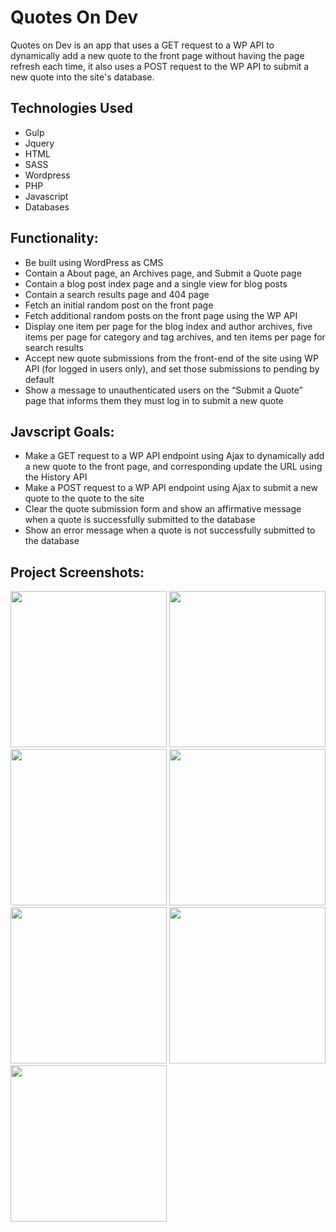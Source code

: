 # Quotes On Dev
Quotes on Dev is an app that uses a GET request to a WP API to dynamically add a new quote to the front page without having the page refresh each time, it also uses a POST request to the WP API to submit a new quote into the site's database.

## Technologies Used
* Gulp
* Jquery
* HTML
* SASS
* Wordpress 
* PHP
* Javascript
* Databases

## Functionality:
* Be built using WordPress as CMS
* Contain a About page, an Archives page, and Submit a Quote page
* Contain a blog post index page and a single view for blog posts
* Contain a search results page and 404 page
* Fetch an initial random post on the front page
* Fetch additional random posts on the front page using the WP API
* Display one item per page for the blog index and author archives, five items per page for category and tag archives, and ten items per page for search results
* Accept new quote submissions from the front-end of the site using WP API (for logged in users only), and set those submissions to pending by default
* Show a message to unauthenticated users on the “Submit a Quote” page that informs them they must log in to submit a new quote

## Javscript Goals:
* Make a GET request to a WP API endpoint using Ajax to dynamically add a new quote to the front page, and corresponding update the URL using the History API
* Make a POST request to a WP API endpoint using Ajax to submit a new quote to the quote to the site
* Clear the quote submission form and show an affirmative message when a quote is successfully submitted to the database
* Show an error message when a quote is not successfully submitted to the database

## Project Screenshots:
<img src="https://i.imgur.com/luwiQya.png" width="250">
<img src="https://i.imgur.com/C29inzi.png" width="250">
<img src="https://i.imgur.com/V30fEkQ.png" width="250">
<img src="https://i.imgur.com/aHwRewT.png" width="250">
<img src="https://i.imgur.com/ZdcTM9i.png" width="250">
<img src="https://i.imgur.com/RJlb13D.png" width="250">
<img src="https://i.imgur.com/WPquKIC.png" width="250">
                                                  
                                                  
